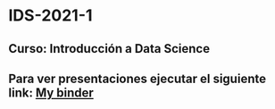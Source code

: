 # IDS-2021-1

## Curso: Introducción a Data Science

## Para ver presentaciones ejecutar el siguiente link: [My binder](https://mybinder.org/v2/gh/jbekios/IDS-2021-1/HEAD)
